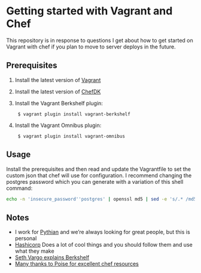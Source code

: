 # Getting started with Vagrant and Chef
This repository is in response to questions I get about how to get started on Vagrant with chef if you plan to move to server deploys in the future.


## Prerequisites
1. Install the latest version of [Vagrant](http://www.vagrantup.com/downloads.html)
2. Install the latest version of [ChefDK](http://getchef.com/downloads/chef-dk)
3. Install the Vagrant Berkshelf plugin:

        $ vagrant plugin install vagrant-berkshelf

4. Install the Vagrant Omnibus plugin: 

        $ vagrant plugin install vagrant-omnibus

## Usage
Install the prerequisites and then read and update the Vagrantfile to set the custom json that chef will use for configuration.  I recommend changing the postgres password which you can generate with a variation of this shell command:

```bash
echo -n 'insecure_password''postgres' | openssl md5 | sed -e 's/.* /md5/'
```

## Notes
* I work for [Pythian](http://www.pythian.com) and we’re always looking for great people, but this is personal
* [Hashicorp](http://hasicorp.com) Does a lot of cool things and you should follow them and use what they make
* [Seth Vargo explains Berkshelf](https://sethvargo.com/berksfile-magic/)
* [Many thanks to Poise for excellent chef resources](https://github.com/poise/application)

